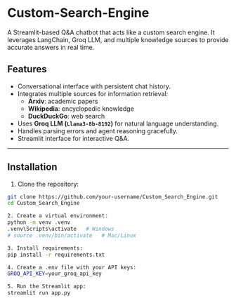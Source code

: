 # Custom-Search-Engine
A Streamlit-based Q&A chatbot that acts like a custom search engine. It leverages LangChain, Groq LLM, and multiple knowledge sources to provide accurate answers in real time.

## Features
- Conversational interface with persistent chat history.
- Integrates multiple sources for information retrieval:
  - **Arxiv**: academic papers
  - **Wikipedia**: encyclopedic knowledge
  - **DuckDuckGo**: web search
- Uses **Groq LLM (`Llama3-8b-8192`)** for natural language understanding.
- Handles parsing errors and agent reasoning gracefully.
- Streamlit interface for interactive Q&A.

---

## Installation

1. Clone the repository:
```bash
git clone https://github.com/your-username/Custom_Search_Engine.git
cd Custom_Search_Engine

2. Create a virtual environment:
python -m venv .venv
.venv\Scripts\activate   # Windows
# source .venv/bin/activate   # Mac/Linux

3. Install requirements:
pip install -r requirements.txt

4. Create a .env file with your API keys:
GROQ_API_KEY=your_groq_api_key

5. Run the Streamlit app:
streamlit run app.py

